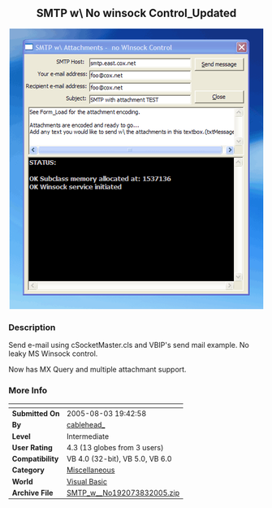 ﻿<div align="center">

## SMTP w\\ No winsock Control\_Updated

<img src="PIC200583202161066.gif">
</div>

### Description

Send e-mail using cSocketMaster.cls and VBIP's send mail example. No leaky MS Winsock control.

Now has MX Query and multiple attachmant support.
 
### More Info
 


<span>             |<span>
---                |---
**Submitted On**   |2005-08-03 19:42:58
**By**             |[cablehead\_](https://github.com/Planet-Source-Code/PSCIndex/blob/master/ByAuthor/cablehead.md)
**Level**          |Intermediate
**User Rating**    |4.3 (13 globes from 3 users)
**Compatibility**  |VB 4\.0 \(32\-bit\), VB 5\.0, VB 6\.0
**Category**       |[Miscellaneous](https://github.com/Planet-Source-Code/PSCIndex/blob/master/ByCategory/miscellaneous__1-1.md)
**World**          |[Visual Basic](https://github.com/Planet-Source-Code/PSCIndex/blob/master/ByWorld/visual-basic.md)
**Archive File**   |[SMTP\_w\_\_No192073832005\.zip](https://github.com/Planet-Source-Code/cablehead-smtp-w-no-winsock-control-updated__1-62063/archive/master.zip)








